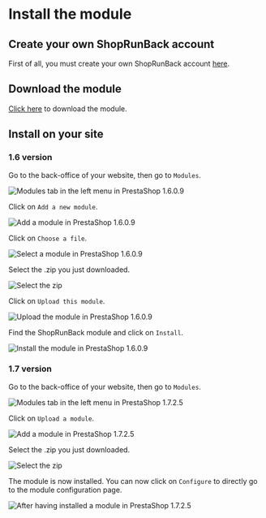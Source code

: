 # Install the module

## Create your own ShopRunBack account

First of all, you must create your own ShopRunBack account [here](https://dashboard.shoprunback.com).

## Download the module

[Click here](../../images/prestashop/shoprunback-prestashop-1.0.1.zip) to download the module.

## Install on your site

### 1.6 version

Go to the back-office of your website, then go to `Modules`.

![Modules tab in the left menu in PrestaShop 1.6.0.9](http:../../images/prestashop/ps1.6.0.9_left-menu-modules.png)

Click on `Add a new module`.

![Add a module in PrestaShop 1.6.0.9](http:../../images/prestashop/ps1.6.0.9_modules-add-module.png)

Click on `Choose a file`.

![Select a module in PrestaShop 1.6.0.9](http:../../images/prestashop/ps1.6.0.9_modules-select-module.png)

Select the .zip you just downloaded.

![Select the zip](http:../../images/prestashop/ps_modules-select-zip.png)

Click on `Upload this module`.

![Upload the module in PrestaShop 1.6.0.9](http:../../images/prestashop/ps1.6.0.9_modules-upload-module.png)

Find the ShopRunBack module and click on `Install`.

![Install the module in PrestaShop 1.6.0.9](http:../../images/prestashop/ps1.6.0.9_modules-install-srb.png)

### 1.7 version

Go to the back-office of your website, then go to `Modules`.

![Modules tab in the left menu in PrestaShop 1.7.2.5](http:../../images/prestashop/ps1.7.2.5_left-menu-modules.png)

Click on `Upload a module`.

![Add a module in PrestaShop 1.7.2.5](http:../../images/prestashop/ps1.7.2.5_modules-add-module.png)

Select the .zip you just downloaded.

![Select the zip](http:../../images/prestashop/ps_modules-select-zip.png)

The module is now installed. You can now click on `Configure` to directly go to the module configuration page.

![After having installed a module in PrestaShop 1.7.2.5](http:../../images/prestashop/ps1.7.2.5_modules-module-uploaded.png)

